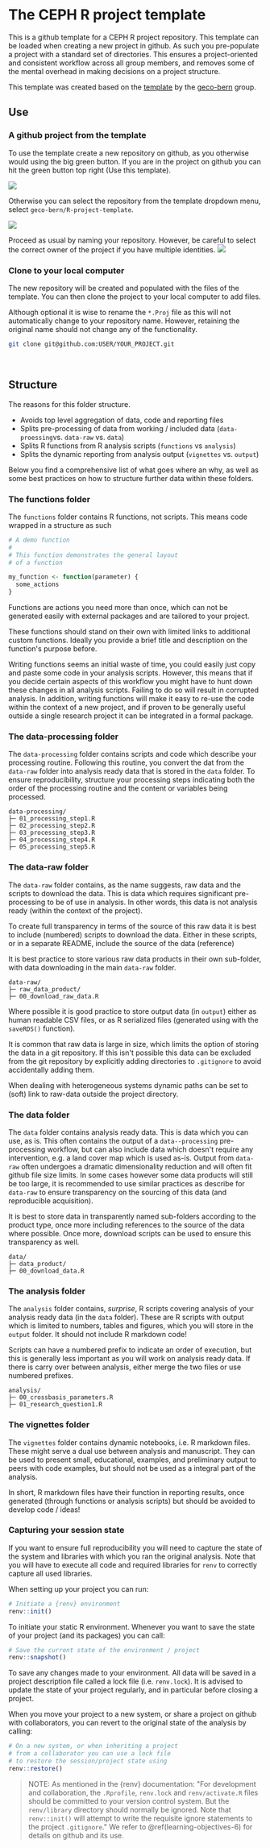 # The CEPH R project template

This is a github template for a CEPH R project repository. This template can
be loaded when creating a new project in github. As such you pre-populate a
project with a standard set of directories. This ensures a project-oriented 
and consistent workflow across all group members, and removes some of the mental
overhead in making decisions on a project structure.

This template was created based on the [template](https://github.com/geco-bern/R_proj_template) by the [geco-bern](https://github.com/geco-bern) group.

## Use

### A github project from the template

To use the template create a new repository on github, as you otherwise would
using the big green button. If you are in the project on github you can hit
the green button top right (Use this template).

![](https://github.com/bluegreen-labs/environmental_data_science_101/raw/main/images/green_button.png)

Otherwise you can select the repository from the template dropdown menu, select `geco-bern/R-project-template`.

![](https://github.com/bluegreen-labs/environmental_data_science_101/raw/main/images/new_repo_1.png)

Proceed as usual by naming your repository. However, be careful to select the 
correct owner of the project if you have multiple identities.
![](https://github.com/bluegreen-labs/environmental_data_science_101/raw/main/images/new_repo_2.png)

### Clone to your local computer

The new repository will be created and populated with the files of the template.
You can then clone the project to your local computer to add files.

Although optional it is wise to rename the `*.Proj` file as this will not
automatically change to your repository name. However, retaining the original
name should not change any of the functionality.

```bash
git clone git@github.com:USER/YOUR_PROJECT.git
```

<br>

## Structure

The reasons for this folder structure.

- Avoids top level aggregation of data, code and reporting files
- Splits pre-processing of data from working / included data (`data-proessing`vs. `data-raw` vs. `data`)
- Splits R functions from R analysis scripts (`functions` vs `analysis`)
- Splits the dynamic reporting from analysis output (`vignettes` vs. `output`)


Below you find a comprehensive list of what goes where an why, as well as some
best practices on how to structure further data within these folders.

### The functions folder

The `functions` folder contains R functions, not scripts. This means code wrapped in a
structure as such

```R
# A demo function
#
# This function demonstrates the general layout
# of a function

my_function <- function(parameter) {
  some_actions
}
```

Functions are actions you need more than once, which can not be generated
easily with external packages and are tailored to your project.

These functions should stand on their own with limited links to additional
custom functions. Ideally you provide a brief title and description on the 
function's purpose before.

Writing functions seems an initial waste of time, you could easily just copy and
paste some code in your analysis scripts. However, this means that if you
decide certain aspects of this workflow you might have to hunt down these
changes in all analysis scripts. Failing to do so will result in corrupted 
analysis. In addition, writing functions will make it easy to re-use the code
within the context of a new project, and if proven to be generally useful
outside a single research project it can be integrated in a formal package.

### The data-processing folder

The `data-processing` folder contains scripts and code which describe your processing routine. 
Following this routine, you convert the dat from the `data-raw` folder into analysis ready 
data that is stored in the `data` folder. To ensure reproducibility, structure your processing 
steps indicating both the order of the processing routine and the content or variables being processed.

```
data-processing/
├─ 01_processing_step1.R
├─ 02_processing_step2.R
├─ 03_processing_step3.R
├─ 04_processing_step4.R
├─ 05_processing_step5.R
```

### The data-raw folder

The `data-raw` folder contains, as the name suggests, raw data and the scripts
to download the data. This is data which requires significant
pre-processing to be of use in analysis. In other words, this data is not 
analysis ready (within the context of the project).

To create full transparency in terms of the source of this raw data it is best
to include (numbered) scripts to download the data. Either in
these scripts, or in a separate README, include the source of the data (reference)

It is best practice to store various raw data products in their own sub-folder,
with data downloading in the main `data-raw` folder.

```
data-raw/
├─ raw_data_product/
├─ 00_download_raw_data.R
```

Where possible it is good practice to store output data (in `output`) either as human 
readable CSV files, or as R serialized files 
(generated using with the `saveRDS()` function).

It is common that raw data is large in size, which limits the option of storing
the data in a git repository. If this isn't possible this data can be excluded
from the git repository by explicitly adding directories to `.gitignore` to
avoid accidentally adding them.

When dealing with heterogeneous systems dynamic paths can be set to (soft) link
to raw-data outside the project directory.

### The data folder

The `data` folder contains analysis ready data. This is data which you can use,
as is. This often contains the output of a `data--processing` pre-processing workflow,
but can also include data which doesn't require any intervention, e.g. a land
cover map which is used as-is. Output from `data-raw` often undergoes a
dramatic dimensionality reduction and will often fit github file size limits. In
some cases however some data products will still be too large, it is recommended
to use similar practices as describe for `data-raw` to ensure transparency
on the sourcing of this data (and reproducible acquisition).

It is best to store data in transparently named sub-folders according to the
product type, once more including references to the source of the data where
possible. Once more, download scripts can be used to ensure this transparency
as well.

```
data/
├─ data_product/
├─ 00_download_data.R
```

### The analysis folder

The `analysis` folder contains, *surprise*, R scripts covering analysis of your
analysis ready data (in the `data` folder). These are R scripts with output
which is limited to numbers, tables and figures, which you will store in the 
`output` folder. It should not include R markdown code!

Scripts can have a numbered prefix to indicate an order of execution, but this
is generally less important as you will work on analysis ready data. If there
is carry over between analysis, either merge the two files or use numbered
prefixes.

```
analysis/
├─ 00_crossbasis_parameters.R
├─ 01_research_question1.R
```

### The vignettes folder

The `vignettes` folder contains dynamic notebooks, i.e. R markdown files. These
might serve a dual use between analysis and manuscript. They can be used to present
small, educational, examples, and preliminary output to peers with code examples, 
but should not be used as a integral part of the analysis. 

In short, R markdown files have their function in reporting results, once
generated (through functions or analysis scripts) but should be avoided to
develop code / ideas!

### Capturing your session state

If you want to ensure full reproducibility you will need to capture the state of the system and libraries with which you ran the original analysis. Note that you will have to execute all code and required libraries for `renv` to correctly capture all used libraries.

When setting up your project you can run:

``` r
# Initiate a {renv} environment
renv::init()
```

To initiate your static R environment. Whenever you want to save the state of your project (and its packages) you can call:

``` r
# Save the current state of the environment / project
renv::snapshot()
```

To save any changes made to your environment. All data will be saved in a project description file called a lock file (i.e. `renv.lock`). It is advised to update the state of your project regularly, and in particular before closing a project.

When you move your project to a new system, or share a project on github with collaborators, you can revert to the original state of the analysis by calling:

``` r
# On a new system, or when inheriting a project
# from a collaborator you can use a lock file
# to restore the session/project state using
renv::restore()
```

> NOTE: As mentioned in the {renv} documentation: "For development and collaboration, the `.Rprofile`, `renv.lock` and `renv/activate.R` files should be committed to your version control system. But the `renv/library` directory should normally be ignored. Note that `renv::init()` will attempt to write the requisite ignore statements to the project `.gitignore`." We refer to \@ref(learning-objectives-6) for details on github and its use.

